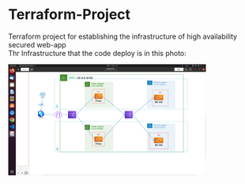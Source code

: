 # Terraform-Project
Terraform project for establishing the infrastructure of high availability secured web-app  
Thr Infrastructure that the code deploy is in this photo:
<!-- ![](Infrastructure-shot.png) -->
<img src="Infrastructure-shot.png" width=400 >
